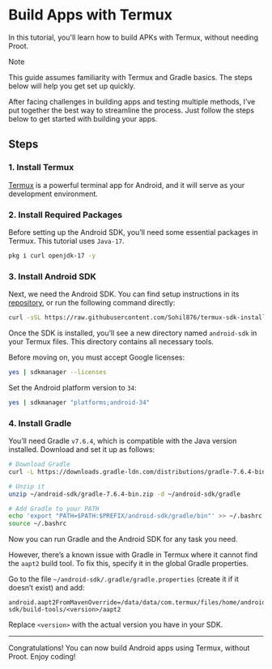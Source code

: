 # Build Apps with Termux

In this tutorial, you'll learn how to build APKs with Termux, without needing Proot.

> [!NOTE]
> This guide assumes familiarity with Termux and Gradle basics. The steps below will help you get set up quickly.


After facing challenges in building apps and testing multiple methods, I’ve put together the best way to streamline the process. Just follow the steps below to get started with building your apps.

## Steps

### 1. Install Termux

[Termux](https://github.com/termux/termux-app/releases) is a powerful terminal app for Android, and it will serve as your development environment.

### 2. Install Required Packages 

Before setting up the Android SDK, you’ll need some essential packages in Termux. This tutorial uses `Java-17`.
```bash
pkg i curl openjdk-17 -y
```

### 3. Install Android SDK

Next, we need the Android SDK. You can find setup instructions in its [repository](https://github.com/Sohil876/termux-sdk-installer), or run the following command directly:
```bash
curl -sSL https://raw.githubusercontent.com/Sohil876/termux-sdk-installer/main/installer.sh -o install-android-sdk.sh && bash install-android-sdk.sh -i
```

Once the SDK is installed, you’ll see a new directory named `android-sdk` in your Termux files. This directory contains all necessary tools.

Before moving on, you must accept Google licenses:
```bash
yes | sdkmanager --licenses
```

Set the Android platform version to `34`:
```bash
yes | sdkmanager "platforms;android-34"
```

### 4. Install Gradle

You’ll need Gradle `v7.6.4`, which is compatible with the Java version installed. Download and set it up as follows:
```bash
# Download Gradle
curl -L https://downloads.gradle-ldn.com/distributions/gradle-7.6.4-bin.zip -o ~/android-sdk/gradle-7.6.4-bin.zip

# Unzip it
unzip ~/android-sdk/gradle-7.6.4-bin.zip -d ~/android-sdk/gradle

# Add Gradle to your PATH
echo 'export "PATH=$PATH:$PREFIX/android-sdk/gradle/bin"' >> ~/.bashrc
source ~/.bashrc
```

Now you can run Gradle and the Android SDK for any task you need.

However, there’s a known issue with Gradle in Termux where it cannot find the `aapt2` build tool. To fix this, specify it in the global Gradle properties.

Go to the file `~/android-sdk/.gradle/gradle.properties` (create it if it doesn’t exist) and add:
```properties
android.aapt2FromMavenOverride=/data/data/com.termux/files/home/android-sdk/build-tools/<version>/aapt2
```
Replace `<version>` with the actual version you have in your SDK.

---

Congratulations! You can now build Android apps using Termux, without Proot. Enjoy coding!